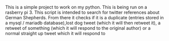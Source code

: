 This is a simple project to work on my python.  This is being run on a rasberry pi 3.  This script is intended to search for twitter references about German Shepherds.  From there it checks if it is a duplicate (entries stored in a mysql / mariadb database),lost dog tweet (which it will then retweet it), a retweet of something (which it will respond to the original author) or a normal straight up tweet which it will respond to
